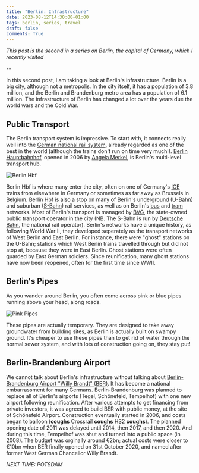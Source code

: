 ```yaml
---
title: "Berlin: Infrastructure"
date: 2023-08-12T14:30:00+01:00
tags: berlin, series, travel
draft: false
comments: True
---
```


*This post is the second in a series on Berlin, the capital of Germany, which I recently visited*

--

In this second post, I am taking a look at Berlin's infrastructure. Berlin is a big city, although not a metropolis. In the city itself, it has a population of 3.8 million, and the Berlin and Brandenburg metro area has a population of 6.1 million. The infrastructure of Berlin has changed a lot over the years due the world wars and the Cold War.

## Public Transport
The Berlin transport system is impressive. To start with, it connects really well into the [German national rail system](https://en.wikipedia.org/wiki/Rail_transport_in_Germany), already regarded as one of the best in the world (although the trains don't run on time very much!). [Berlin Hauptbahnhof](https://en.wikipedia.org/wiki/Berlin_Hauptbahnhof), opened in 2006 by [Angela Merkel](https://en.wikipedia.org/wiki/Angela_Merkel), is Berlin's multi-level transport hub.

![Berlin Hbf](https://upload.wikimedia.org/wikipedia/commons/thumb/7/7e/Berlin_Hauptbahnhof_Ostseite_HDR.jpg/600px-Berlin_Hauptbahnhof_Ostseite_HDR.jpg)

Berlin Hbf is where many enter the city, often on one of Germany's [ICE](https://en.wikipedia.org/wiki/Intercity_Express) trains from elsewhere in Germany or sometimes as far away as Brussels in Belgium. Berlin Hbf is also a stop on many of Berlin's underground ([U-Bahn](https://en.wikipedia.org/wiki/Berlin_U-Bahn)) and suburban ([S-Bahn](https://en.wikipedia.org/wiki/Berlin_S-Bahn)) rail services, as well as on Berlin's [bus](https://en.wikipedia.org/wiki/Bus_transport_in_Berlin) and [tram](https://en.wikipedia.org/wiki/Berlin_tram) networks. Most of Berlin's transport is managed by [BVG](https://en.wikipedia.org/wiki/Berliner_Verkehrsbetriebe), the state-owned public transport operator in the city (NB. The S-Bahn is run by [Deutsche Bahn](https://en.wikipedia.org/wiki/Deutsche_Bahn), the national rail operator). Berlin's networks have a unique history, as following World War II, they developed seperately as the transport networks of West Berlin and East Berlin. For instance, there were "ghost" stations on the U-Bahn; stations which West Berlin trains travelled through but did not stop at, because they were in East Berlin. Ghost stations were often guarded by East German soldiers. Since reunification, many ghost stations have now been reopened, often for the first time since WWII.

## Berlin's Pipes
As you wander around Berlin, you often come across pink or blue pipes running above your head, along roads.

![Pink Pipes](https://upload.wikimedia.org/wikipedia/commons/c/ce/Revaler_Stra%C3%9Fe_Pink_Pipes_%2815349385156%29.jpg)

These pipes are actually temporary. They are designed to take away groundwater from building sites, as Berlin is actually built on swampy ground. It's cheaper to use these pipes than to get rid of water through the normal sewer system, and with lots of construction going on, they stay put!

## Berlin-Brandenburg Airport
We cannot talk about Berlin's infrastructure without talking about [Berlin-Brandenburg Airport "Willy Brandt" (BER)](https://en.wikipedia.org/wiki/Berlin_Brandenburg_Airport). It has become a national embarrassment for many Germans. Berlin-Brandenburg was planned to replace all of Berlin's airports (Tegel, Schönefeld, Tempelhof) with one new airport following reunification. After various attempts to get financing from private investors, it was agreed to build BER with public money, at the site of Schönefeld Airport. Construction eventually started in 2006, and costs began to balloon (**coughs** Crossrail **coughs** HS2 **coughs**). The planned opening date of 2011 was delayed until 2014, then 2017, and then 2020. And during this time, Tempelhof was shut and turned into a public space (in 2008). The budget was orginally around €2bn; actual costs were closer to €10bn when BER finally opened on 31st October 2020, and named after former West German Chancellor Willy Brandt.

*NEXT TIME: POTSDAM*